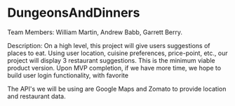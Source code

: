 # DungeonsAndDinners
Team Members: William Martin, Andrew Babb, Garrett Berry.

Description:
On a high level, this project will give users suggestions of places to eat.
Using user location, cuisine preferences, price-point, etc., our project will display 3 restaurant suggestions. This is the minimum viable product version. Upon MVP completion, if we have more time, we hope to build user login functionality, with favorite 


 The API's we will be using are Google Maps and Zomato to provide location and restaurant data. 
